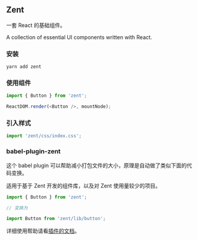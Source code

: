 ## Zent

一套 React 的基础组件。

A collection of essential UI components written with React.

### 安装

```shell
yarn add zent
```

### 使用组件

```js
import { Button } from 'zent';

ReactDOM.render(<Button />, mountNode);
```

### 引入样式

```js
import 'zent/css/index.css';
```

### babel-plugin-zent

这个 babel plugin 可以帮助减小打包文件的大小，原理是自动做了类似下面的代码变换。

适用于基于 Zent 开发的组件库，以及对 Zent 使用量较少的项目。

```js
import { Button } from 'zent';

// 变换为

import Button from 'zent/lib/button';
```

详细使用帮助请看[插件的文档](babel-plugin-zent)。
